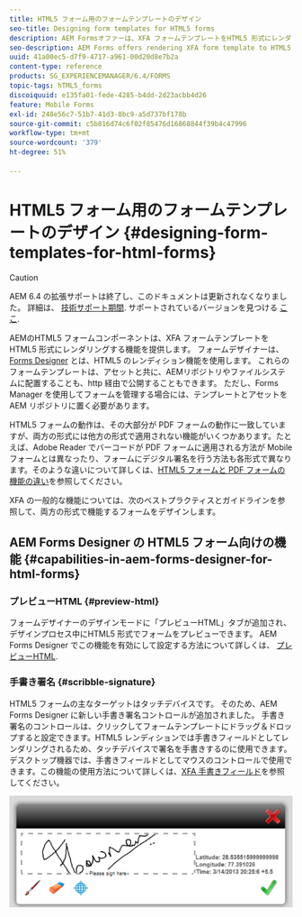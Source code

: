 ```yaml
---
title: HTML5 フォーム用のフォームテンプレートのデザイン
seo-title: Designing form templates for HTML5 forms
description: AEM Formsオファーは、XFA フォームテンプレートをHTML5 形式にレンダリングします。 フォームデザイナーは、Designer を使用してフォームテンプレートをデザインし、HTML5 のレンディション機能を使用できます。
seo-description: AEM Forms offers rendering XFA form template to HTML5 format. Form designers can design form templates using Designer and use the HTML5 rendition capability.
uuid: 41a00ec5-d7f9-4717-a961-00d20d8e7b2a
content-type: reference
products: SG_EXPERIENCEMANAGER/6.4/FORMS
topic-tags: hTML5_forms
discoiquuid: e135fa01-fede-4285-b4dd-2d23acbb4d26
feature: Mobile Forms
exl-id: 248e56c7-51b7-41d3-8bc9-a5d737bf178b
source-git-commit: c5b816d74c6f02f85476d16868844f39b4c47996
workflow-type: tm+mt
source-wordcount: '379'
ht-degree: 51%

---
```


# HTML5 フォーム用のフォームテンプレートのデザイン {#designing-form-templates-for-html-forms}

>[!CAUTION]
>
>AEM 6.4 の拡張サポートは終了し、このドキュメントは更新されなくなりました。 詳細は、 [技術サポート期間](https://helpx.adobe.com/jp/support/programs/eol-matrix.html). サポートされているバージョンを見つける [ここ](https://experienceleague.adobe.com/docs/?lang=ja).

AEMのHTML5 フォームコンポーネントは、XFA フォームテンプレートをHTML5 形式にレンダリングする機能を提供します。 フォームデザイナーは、 [Forms Designer](https://www.adobe.com/go/learn_aemforms_designer_63_jp) とは、HTML5 のレンディション機能を使用します。 これらのフォームテンプレートは、アセットと共に、AEMリポジトリやファイルシステムに配置することも、http 経由で公開することもできます。 ただし、Forms Manager を使用してフォームを管理する場合には、テンプレートとアセットを AEM リポジトリに置く必要があります。

HTML5 フォームの動作は、その大部分が PDF フォームの動作に一致していますが、両方の形式には他方の形式で適用されない機能がいくつかあります。たとえば、Adobe Reader でバーコードが PDF フォームに適用される方法が Mobile フォームとは異なったり、フォームにデジタル署名を行う方法も各形式で異なります。そのような違いについて詳しくは、[HTML5 フォームと PDF フォームの機能の違い](/help/forms/using/feature-differentiation-html5-forms-pdf-forms.md)を参照してください。

XFA の一般的な機能については、次のベストプラクティスとガイドラインを参照して、両方の形式で機能するフォームをデザインします。

## AEM Forms Designer の HTML5 フォーム向けの機能 {#capabilities-in-aem-forms-designer-for-html-forms}

### プレビューHTML {#preview-html}

フォームデザイナーのデザインモードに「プレビューHTML」タブが追加され、デザインプロセス中にHTML5 形式でフォームをプレビューできます。 AEM Forms Designer でこの機能を有効にして設定する方法について詳しくは、 [プレビューHTML](/help/forms/using/preview-xdp-forms-html.md).

### 手書き署名 {#scribble-signature}

HTML5 フォームの主なターゲットはタッチデバイスです。 そのため、AEM Forms Designer に新しい手書き署名コントロールが追加されました。 手書き署名のコントロールは、クリックしてフォームテンプレートにドラッグ＆ドロップすると設定できます。HTML5 レンディションでは手書きフィールドとしてレンダリングされるため、タッチデバイスで署名を手書きするのに使用できます。デスクトップ機器では、手書きフィールドとしてマウスのコントロールで使用できます。この機能の使用方法について詳しくは、[XFA 手書きフィールド](/help/forms/using/scribble-signature.md)を参照してください。

![4](assets/4.png)
